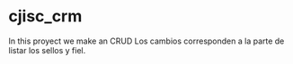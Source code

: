 # cjisc_crm
In this proyect  we make an CRUD
Los cambios corresponden a la parte de listar los sellos y fiel.
